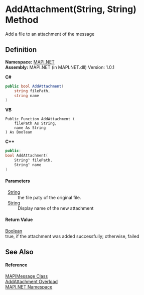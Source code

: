 # AddAttachment(String, String) Method


Add a file to an attachment of the message



## Definition
**Namespace:** <a href="N_MAPI_NET.md">MAPI.NET</a>  
**Assembly:** MAPI.NET (in MAPI.NET.dll) Version: 1.0.1

**C#**
``` C#
public bool AddAttachment(
	string filePath,
	string name
)
```
**VB**
``` VB
Public Function AddAttachment ( 
	filePath As String,
	name As String
) As Boolean
```
**C++**
``` C++
public:
bool AddAttachment(
	String^ filePath, 
	String^ name
)
```



#### Parameters
<dl><dt>  <a href="https://learn.microsoft.com/dotnet/api/system.string" target="_blank" rel="noopener noreferrer">String</a></dt><dd>the file paty of the original file.</dd><dt>  <a href="https://learn.microsoft.com/dotnet/api/system.string" target="_blank" rel="noopener noreferrer">String</a></dt><dd>Display name of the new attachment</dd></dl>

#### Return Value
<a href="https://learn.microsoft.com/dotnet/api/system.boolean" target="_blank" rel="noopener noreferrer">Boolean</a>  
true, if the attachment was added successfully; otherwise, failed

## See Also


#### Reference
<a href="T_MAPI_NET_MAPIMessage.md">MAPIMessage Class</a>  
<a href="Overload_MAPI_NET_MAPIMessage_AddAttachment.md">AddAttachment Overload</a>  
<a href="N_MAPI_NET.md">MAPI.NET Namespace</a>  
